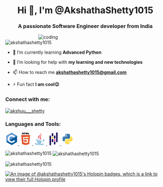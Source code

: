 <h1 align="center">Hi 👋, I'm @AkshathaShetty1015</h1>
<h3 align="center">A passionate Software Engineer developer from India</h3>
<img align="right"alt="coding"width="400"src="https://miro.medium.com/max/1400/1*qdAW1TjCN57h1lbuuzvchg.gif">
<p align="left"> <img src="https://komarev.com/ghpvc/?username=akshathashetty1015&label=Profile%20views&color=0e75b6&style=flat" alt="akshathashetty1015" /> </p>

- 🌱 I’m currently learning **Advanced Python**

- 🤝 I’m looking for help with **my learning and new technologies**

- 📫 How to reach me **akshathashetty1015@gmail.com**

- ⚡ Fun fact **I am cool😉**
<h3 align="left">Connect with me:</h3>
<p align="left">
<a href="https://instagram.com/akshuu___shetty" target="blank"><img align="center" src="https://raw.githubusercontent.com/rahuldkjain/github-profile-readme-generator/master/src/images/icons/Social/instagram.svg" alt="akshuu___shetty" height="30" width="40" /></a>
</p>

<h3 align="left">Languages and Tools:</h3>
<p align="left"> <a href="https://www.cprogramming.com/" target="_blank" rel="noreferrer"> <img src="https://raw.githubusercontent.com/devicons/devicon/master/icons/c/c-original.svg" alt="c" width="40" height="40"/> </a> <a href="https://www.w3.org/html/" target="_blank" rel="noreferrer"> <img src="https://raw.githubusercontent.com/devicons/devicon/master/icons/html5/html5-original-wordmark.svg" alt="html5" width="40" height="40"/> </a> <a href="https://www.java.com" target="_blank" rel="noreferrer"> <img src="https://raw.githubusercontent.com/devicons/devicon/master/icons/java/java-original.svg" alt="java" width="40" height="40"/> </a> <a href="https://pandas.pydata.org/" target="_blank" rel="noreferrer"> <img src="https://raw.githubusercontent.com/devicons/devicon/2ae2a900d2f041da66e950e4d48052658d850630/icons/pandas/pandas-original.svg" alt="pandas" width="40" height="40"/> </a> <a href="https://www.python.org" target="_blank" rel="noreferrer"> <img src="https://raw.githubusercontent.com/devicons/devicon/master/icons/python/python-original.svg" alt="python" width="40" height="40"/> </a> </p>

<p><img align="left" src="https://github-readme-stats.vercel.app/api/top-langs?username=akshathashetty1015&show_icons=true&locale=en&layout=compact" alt="akshathashetty1015" /></p>

<p>&nbsp;<img align="center" src="https://github-readme-stats.vercel.app/api?username=akshathashetty1015&show_icons=true&locale=en" alt="akshathashetty1015" /></p>

<p><img align="center" src="https://github-readme-streak-stats.herokuapp.com/?user=akshathashetty1015&" alt="akshathashetty1015" /></p>


[![An image of @akshathashetty1015's Holopin badges, which is a link to view their full Holopin profile](https://holopin.me/akshathashetty1015)](https://holopin.io/@akshathashetty1015)
